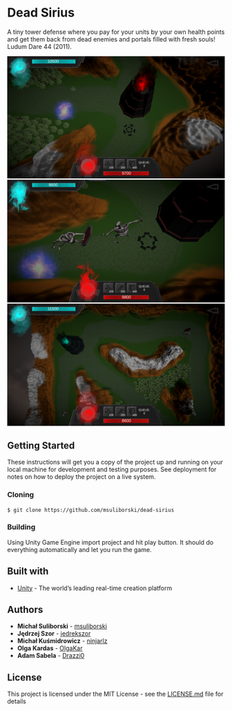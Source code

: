 ﻿# Dead Sirius

A tiny tower defense where you pay for your units by your own health points and get them back from dead enemies and portals filled with fresh souls! Ludum Dare 44 (2011). </br>

<p align="center">
  <img width="940" src="Screens/1.png">
  <img width="940" src="Screens/2.png">
  <img width="940" src="Screens/3.png">
</p>

## Getting Started

These instructions will get you a copy of the project up and running on your local machine for development and testing purposes. See deployment for notes on how to deploy the project on a live system.

### Cloning

```
$ git clone https://github.com/msuliborski/dead-sirius
```

### Building

Using Unity Game Engine import project and hit play button. It should do everything automatically and let you run the game.

## Built with

* [Unity](https://unity.com/) - The world’s leading
real-time creation platform

## Authors

* **Michał Suliborski** - [msuliborski](https://github.com/msuliborski)
* **Jędrzej Szor** - [jedrekszor](https://github.com/jedrekszor)
* **Michał Kuśmidrowicz** - [ninjarlz](https://github.com/ninjarlz)
* **Olga Kardas** - [OlgaKar](https://github.com/OlgaKar)
* **Adam Sabela** - [Drazzi0](https://github.com/Drazzi0)


## License

This project is licensed under the MIT License - see the [LICENSE.md](LICENSE.md) file for details



